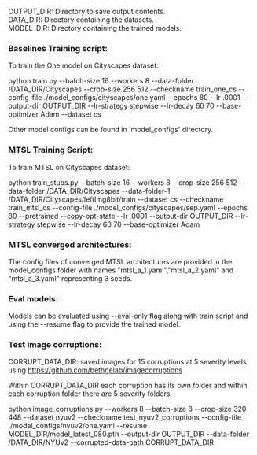 OUTPUT_DIR: Directory to save output contents.<br />
DATA_DIR: Directory containing the datasets.<br />
MODEL_DIR: Directory containing the trained models.

### Baselines Training script:

To train the One model on Cityscapes dataset:

python train.py --batch-size 16 --workers 8 --data-folder /DATA_DIR/Cityscapes --crop-size 256 512 --checkname train_one_cs --config-file ./model_configs/cityscapes/one.yaml --epochs 80 --lr .0001 --output-dir OUTPUT_DIR --lr-strategy stepwise --lr-decay 60 70 --base-optimizer Adam --dataset cs

Other model configs can be found in 'model_configs' directory.


### MTSL Training Script:

To train MTSL on Cityscapes dataset:

python train_stubs.py --batch-size 16 --workers 8 --crop-size 256 512 --data-folder /DATA_DIR/Cityscapes --data-folder-1 /DATA_DIR/Cityscapes/leftImg8bit/train --dataset cs --checkname train_mtsl_cs --config-file ./model_configs/cityscapes/sep.yaml --epochs 80 --pretrained --copy-opt-state --lr .0001 --output-dir OUTPUT_DIR --lr-strategy stepwise --lr-decay 60 70 --base-optimizer Adam

### MTSL converged architectures:
The config files of converged MTSL architectures are provided in the model_configs folder with names "mtsl_a_1.yaml","mtsl_a_2.yaml" and "mtsl_a_3.yaml" representing 3 seeds.

### Eval models:

Models can be evaluated using --eval-only flag along with train script and using the --resume flag to provide the trained model.


### Test image corruptions:
CORRUPT_DATA_DIR: saved images for 15 corruptions at 5 severity levels using https://github.com/bethgelab/imagecorruptions

Within CORRUPT_DATA_DIR each corruption has its own folder and within each corruption folder there are 5 severity folders.

python image_corruptions.py --workers 8 --batch-size 8 --crop-size 320 448 --dataset nyuv2 --checkname test_nyuv2_corruptions --config-file ./model_configs/nyuv2/one.yaml --resume MODEL_DIR/model_latest_080.pth --output-dir OUTPUT_DIR --data-folder /DATA_DIR/NYUv2 --corrupted-data-path CORRUPT_DATA_DIR